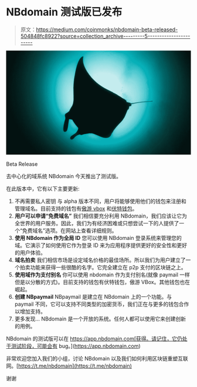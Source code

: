 # NBdomain 测试版已发布

> 原文：<https://medium.com/coinmonks/nbdomain-beta-released-504848fc8922?source=collection_archive---------5----------------------->

![](img/42d071b2a11d58b273017add1049fc48.png)

Beta Release

去中心化的域系统 NBdomain 今天推出了测试版。

在此版本中，它有以下主要更新:

1.  不再需要私人密钥
    与 alpha 版本不同，用户将能够使用他们的钱包来注册和管理域名。目前支持的钱包有[傲游 vbox](https://t.me/nbdomain) 和[伏特钱包](https://volt.id)。
2.  **用户可以申请“免费域名”**
    我们相信要充分利用 NBdomain，我们应该让它为全世界的用户服务。因此，我们为有经济困难或只想尝试一下的人提供了一个“免费域名”选项。在网站上查看详细规则。
3.  **使用 NBdomain 作为全局 ID** 您可以使用 NBdomain 登录系统来管理您的域。它演示了如何使用它作为登录 ID 来为应用程序提供更好的安全性和更好的用户体验。
4.  **域名拍卖** 我们相信市场是设定域名价格的最佳场所。所以我们为用户建立了一个拍卖功能来获得一些很酷的名字。它完全建立在 p2p 支付的区块链之上。
5.  **使用域作为支付别名** 你可以使用 nbdomain 作为支付别名(就像 paymail 一样但是以分散的方式)。目前支持的钱包有伏特钱包，傲游 VBox。其他钱包也在崛起。
6.  **创建 NBpaymail** NBpaymail 是建立在 NBdomain 上的一个功能。与 paymail 不同，它可以支持不同类型的加密货币，我们正在与更多的钱包合作以增加支持。
7.  更多发现…
    NBdomain 是一个开放的系统。任何人都可以使用它来创建创新的用例。

NBdomain 的测试版可以在 https://app.nbdomain.com[获得。请记住，它仍处于测试阶段，可能会有 bug。](https://app.nbdomain.com)

非常欢迎您加入我们的小组，讨论 NBdomain 以及我们如何利用区块链重塑互联网。[https://t.me/nbdomain](https://t.me/nbdomain)

谢谢
